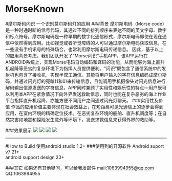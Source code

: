 # MorseKnown
#摩尔斯码闪识 一个识别莫尔斯码灯的应用
###背景
摩尔斯电码（Morse code）是一种时通时断的信号代码，其通过不同的排列顺序来表达不同的英文字母、数字和标点符号。摩尔斯电码是一种早期的数字化通信形式，摩尔斯电码即使在现在通信中依然得到应用。比如视觉或者听觉障碍的人可以通过摩尔斯电码获取信息，在一些没有手机讯号的特殊场合，也常利用摩尔斯电码传递信息。
因此，基于以上的应用背景考虑，我们团队开发了“Morse闪识”手机APP，该APP运行在ANDROID系统上，实现Morse电码自动编码和译码的功能，从而能够为海上直升机起降等恶劣的复杂环境下为指挥人员提供便利。“闪识”既包含了通信系统中的发射机也包含了接收机，实现半双工通信。其能将用户输入的字符信息编码成摩尔斯码，并通过闪光灯的亮暗(1和0)来传输信息，且能调用手机摄像头对闪光信息进行解码输出信源发送的字符信息，APP同时兼顾了实用性和娱乐性的特点—用户既可以利用本APP在紧急情况下向外界发送救助信息，同时也能在复杂恶劣的海上作业平台指挥直升机起降，亦能方便不同用户之间通过闪光灯聊天。
###实用性及价值
作品的应用价值主要体现在社会效益上，在短距离可见光通信上的逐步会得到应用，在室内环境的精确定位技术。在恶劣复杂环境的船舶、直升机调度等；在自然灾害如地震和探险发生意外等环境下，发送求救信息来获得外界的救助等。 

###效果展示
![](https://github.com/ivybao0628/MorseKnown/blob/master/Gif/Screenshot_2016-06-19-20-01-06_vectorized.png) 
![](https://github.com/ivybao0628/MorseKnown/blob/master/Gif/Screenshot_2016-06-19-20-01-19.jpeg)
![](https://github.com/ivybao0628/MorseKnown/blob/master/Gif/Screenshot_2016-06-19-20-01-30.jpeg)
![](https://github.com/ivybao0628/MorseKnown/blob/master/Gif/Screenshot_2016-06-19-20-01-45.jpeg)

___________________

#How to  Build
使用android studio 1.2+ 
###使用到的开源软件
Android  suport  v7 21+  
android  support design 23+


###其它
如果还有其他疑问，可以给我发邮件
mail:1063994955@qq.com
QQ:1063994955

